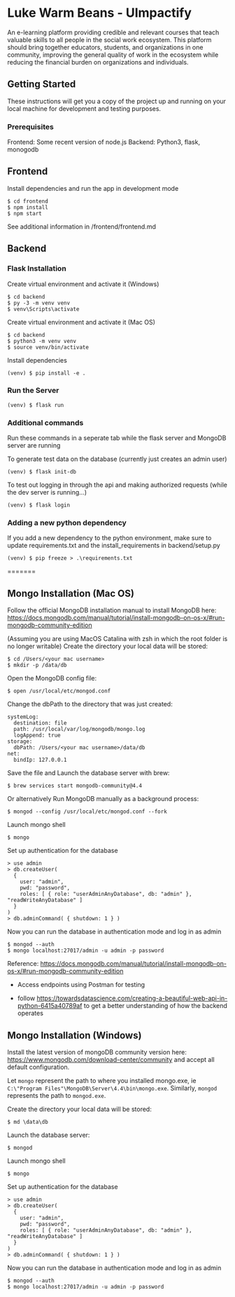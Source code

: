 # Luke Warm Beans - UImpactify

An e-learning platform providing credible and relevant courses that teach valuable skills to all people in the social work ecosystem. This platform should bring together educators, students, and organizations in one community, improving the general quality of work in the ecosystem while reducing the financial burden on organizations and individuals.

## Getting Started

These instructions will get you a copy of the project up and running on your local machine for development and testing purposes.

### Prerequisites

Frontend: Some recent version of node.js
Backend: Python3, flask, monogodb

## Frontend

Install dependencies and run the app in development mode
```
$ cd frontend
$ npm install
$ npm start
```

See additional information in /frontend/frontend.md

## Backend

### Flask Installation 

Create virtual environment and activate it (Windows)
```
$ cd backend
$ py -3 -m venv venv
$ venv\Scripts\activate
```

Create virtual environment and activate it (Mac OS)
```
$ cd backend
$ python3 -m venv venv
$ source venv/bin/activate
```

Install dependencies

```
(venv) $ pip install -e .
```

### Run the Server
```
(venv) $ flask run
```

### Additional commands
Run these commands in a seperate tab while the flask server and MongoDB server are running

To generate test data on the database (currently just creates an admin user)

```
(venv) $ flask init-db
```

To test out logging in through the api and making authorized requests (while the dev server is running...)

```
(venv) $ flask login
```

### Adding a new python dependency

If you add a new dependency to the python environment, make sure to update requirements.txt
and the install_requirements in backend/setup.py

```
(venv) $ pip freeze > .\requirements.txt
```

=======

## Mongo Installation (Mac OS)

Follow the official MongoDB installation manual to install MongoDB here:
https://docs.mongodb.com/manual/tutorial/install-mongodb-on-os-x/#run-mongodb-community-edition

(Assuming you are using MacOS Catalina with zsh in which the root folder is no longer writable)
Create the directory your local data will be stored:

```
$ cd /Users/<your mac username>
$ mkdir -p /data/db
```

Open the MongoDB config file:

```
$ open /usr/local/etc/mongod.conf
```

Change the dbPath to the directory that was just created:

```
systemLog:
  destination: file
  path: /usr/local/var/log/mongodb/mongo.log
  logAppend: true
storage:
  dbPath: /Users/<your mac username>/data/db
net:
  bindIp: 127.0.0.1 
```

Save the file and Launch the database server with brew:

```
$ brew services start mongodb-community@4.4
```

Or alternatively Run MongoDB manually as a background process:

```
$ mongod --config /usr/local/etc/mongod.conf --fork
```

Launch mongo shell

```
$ mongo
```

Set up authentication for the database

```
> use admin
> db.createUser(
  {
    user: "admin",
    pwd: "password",
    roles: [ { role: "userAdminAnyDatabase", db: "admin" }, "readWriteAnyDatabase" ]
  }
)
> db.adminCommand( { shutdown: 1 } )
```

Now you can run the database in authentication mode and log in as admin

```
$ mongod --auth
$ mongo localhost:27017/admin -u admin -p password
```
Reference: https://docs.mongodb.com/manual/tutorial/install-mongodb-on-os-x/#run-mongodb-community-edition


- Access endpoints using Postman for testing

- follow https://towardsdatascience.com/creating-a-beautiful-web-api-in-python-6415a40789af to get 
a better understanding of how the backend operates

## Mongo Installation (Windows)

Install the latest version of mongoDB community version here: https://www.mongodb.com/download-center/community and accept all default configuration. 

Let `mongo` represent the path to where you installed mongo.exe, ie `C:\"Program Files"\MongoDB\Server\4.4\bin\mongo.exe`. Similarly, `mongod` represents the path to `mongod.exe`.


Create the directory your local data will be stored:

```
$ md \data\db
```

Launch the database server:

```
$ mongod
```

Launch mongo shell

```
$ mongo
```

Set up authentication for the database

```
> use admin
> db.createUser(
  {
    user: "admin",
    pwd: "password",
    roles: [ { role: "userAdminAnyDatabase", db: "admin" }, "readWriteAnyDatabase" ]
  }
)
> db.adminCommand( { shutdown: 1 } )
```

Now you can run the database in authentication mode and log in as admin

```
$ mongod --auth
$ mongo localhost:27017/admin -u admin -p password
```

